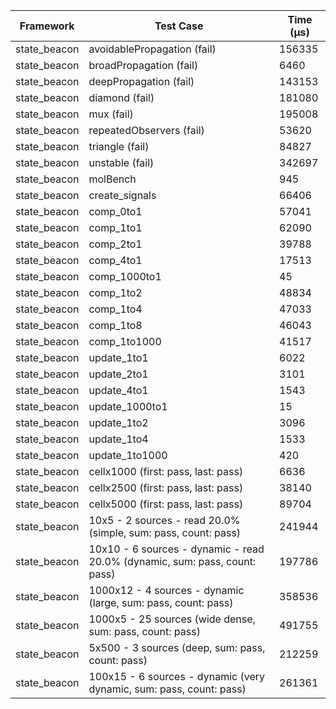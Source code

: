 | Framework | Test Case | Time (μs) |
| --- | --- | --- |
| state_beacon | avoidablePropagation (fail) | 156335 |
| state_beacon | broadPropagation (fail) | 6460 |
| state_beacon | deepPropagation (fail) | 143153 |
| state_beacon | diamond (fail) | 181080 |
| state_beacon | mux (fail) | 195008 |
| state_beacon | repeatedObservers (fail) | 53620 |
| state_beacon | triangle (fail) | 84827 |
| state_beacon | unstable (fail) | 342697 |
| state_beacon | molBench | 945 |
| state_beacon | create_signals | 66406 |
| state_beacon | comp_0to1 | 57041 |
| state_beacon | comp_1to1 | 62090 |
| state_beacon | comp_2to1 | 39788 |
| state_beacon | comp_4to1 | 17513 |
| state_beacon | comp_1000to1 | 45 |
| state_beacon | comp_1to2 | 48834 |
| state_beacon | comp_1to4 | 47033 |
| state_beacon | comp_1to8 | 46043 |
| state_beacon | comp_1to1000 | 41517 |
| state_beacon | update_1to1 | 6022 |
| state_beacon | update_2to1 | 3101 |
| state_beacon | update_4to1 | 1543 |
| state_beacon | update_1000to1 | 15 |
| state_beacon | update_1to2 | 3096 |
| state_beacon | update_1to4 | 1533 |
| state_beacon | update_1to1000 | 420 |
| state_beacon | cellx1000 (first: pass, last: pass) | 6636 |
| state_beacon | cellx2500 (first: pass, last: pass) | 38140 |
| state_beacon | cellx5000 (first: pass, last: pass) | 89704 |
| state_beacon | 10x5 - 2 sources - read 20.0% (simple, sum: pass, count: pass) | 241944 |
| state_beacon | 10x10 - 6 sources - dynamic - read 20.0% (dynamic, sum: pass, count: pass) | 197786 |
| state_beacon | 1000x12 - 4 sources - dynamic (large, sum: pass, count: pass) | 358536 |
| state_beacon | 1000x5 - 25 sources (wide dense, sum: pass, count: pass) | 491755 |
| state_beacon | 5x500 - 3 sources (deep, sum: pass, count: pass) | 212259 |
| state_beacon | 100x15 - 6 sources - dynamic (very dynamic, sum: pass, count: pass) | 261361 |
